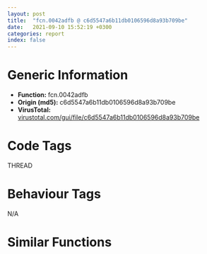 ```yaml
---
layout: post
title:  "fcn.0042adfb @ c6d5547a6b11db0106596d8a93b709be"
date:   2021-09-10 15:52:19 +0300
categories: report
index: false
---
```


# Generic Information
- **Function:** fcn.0042adfb
- **Origin (md5):** c6d5547a6b11db0106596d8a93b709be
- **VirusTotal:** [virustotal.com/gui/file/c6d5547a6b11db0106596d8a93b709be][virustotal_ref]

# Code Tags
<span class="tag" id="THREAD">THREAD</span>


# Behaviour Tags
<span class="bhv-tag" id="na">N/A</span>

# Similar Functions
<script type="text/javascript" src="https://www.gstatic.com/charts/loader.js"></script>
<script type="text/javascript">

    google.charts.load('current', {'packages':['corechart']});
    google.charts.setOnLoadCallback(drawChart);

    function drawChart() {
    var data = new google.visualization.DataTable();
        data.addColumn('number', 'X');
        data.addColumn('number', 'Y');
        data.addColumn({type: 'string', role: 'tooltip', 'p': {'html': true}});
        data.addColumn({'type': 'string', 'role': 'style'});
        
        data.addRows([
    [83.68235778808594, 135.73374938964844, '<b><a href="/report/fcn.0042adfb@c6d5547a6b11db0106596d8a93b709be">fcn.0042adfb</a><br>@c6d5547a6b11db0106596d8a93b709be</b><br>', 'point { fill-color: #e0440e; }'],
[-150.95367431640625, -35.017677307128906, '<b><a href="/report/main@c077742bdc6d4f2c0ca7d0e2a6a94acf">main</a><br>@c077742bdc6d4f2c0ca7d0e2a6a94acf</b><br>', 'null'],
[-203.403564453125, 125.2442398071289, '<b><a href="/report/fcn.00430f54@96a869ae624ddb4834a1d5a829f85469">fcn.00430f54</a><br>@96a869ae624ddb4834a1d5a829f85469</b><br>', 'null'],
[84.71226501464844, -56.876487731933594, '<b><a href="/report/fcn.0042d69b@c077742bdc6d4f2c0ca7d0e2a6a94acf">fcn.0042d69b</a><br>@c077742bdc6d4f2c0ca7d0e2a6a94acf</b><br>', 'null'],
[14.682075500488281, -65.18607330322266, '<b><a href="/report/fcn.0042d69b@505be53c36227b94e2fcc406f247f6e5">fcn.0042d69b</a><br>@505be53c36227b94e2fcc406f247f6e5</b><br>', 'null'],
[1.3608299493789673, 52.91189193725586, '<b><a href="/report/fcn.0042adfb@146b14fc12cf789043a79d4f548a23bf">fcn.0042adfb</a><br>@146b14fc12cf789043a79d4f548a23bf</b><br>', 'null'],
[-138.08905029296875, 171.0298309326172, '<b><a href="/report/fcn.00430f54@505be53c36227b94e2fcc406f247f6e5">fcn.00430f54</a><br>@505be53c36227b94e2fcc406f247f6e5</b><br>', 'null'],
[5.6146087646484375, 131.49093627929688, '<b><a href="/report/fcn.0042adfb@3d7f25d788af3e7f7707a736ac852465">fcn.0042adfb</a><br>@3d7f25d788af3e7f7707a736ac852465</b><br>', 'null'],
[-213.59303283691406, -10.779936790466309, '<b><a href="/report/main@96a869ae624ddb4834a1d5a829f85469">main</a><br>@96a869ae624ddb4834a1d5a829f85469</b><br>', 'null'],
[-132.21690368652344, 93.21007537841797, '<b><a href="/report/fcn.00430f54@c077742bdc6d4f2c0ca7d0e2a6a94acf">fcn.00430f54</a><br>@c077742bdc6d4f2c0ca7d0e2a6a94acf</b><br>', 'null'],
[80.67204284667969, 58.18611145019531, '<b><a href="/report/fcn.0042adfb@b8b9cf6862b0d68d10750002e5baaf97">fcn.0042adfb</a><br>@b8b9cf6862b0d68d10750002e5baaf97</b><br>', 'null'],

        ]);

    var options = {
        title: 'Similarity Plot',
        legend: 'none',
        colors: ['#dedbd9', '#e6693e', '#ec8f6e', '#f3b49f', '#f6c7b6'],
        tooltip: {isHtml: true, trigger: 'both'},
        explorer: {
        actions: ["dragToZoom", "rightClickToReset"],
        },
        chartArea: {
        width: '80%',
        height: '80%'
        },
        width: '100%',
        height: '100%'
    };

    var chart = new google.visualization.ScatterChart(document.getElementById('chart_div'));

    chart.draw(data, options);
    }
    
</script>


<div id="chart_div" style="width: 100%px; height: 100%;"></div>

# Disassembled Code
{% highlight nasm %}

push 0x30
mov eax, 0x44fc5a
call fcn.0044b43d
push edi
push dword[0x476738]
xor esi, esi
push dword[0x476578]
push esi
call fcn.0043a48f
fld qword[0x46f9a8]
fstp qword[ebp-0x2c]
add esp, 0x10
fld qword[0x46f9a0]
fstp qword[ebp-0x24]
fld qword[ebp-0x2c]
fsub qword[0x46f998]
fstp qword[ebp-0x24]
fld qword[ebp-0x2c]
fmul qword[ebp-0x2c]
fadd qword[ebp-0x24]
fadd qword[ebp-0x2c]
fsub qword[ebp-0x24]
fsub qword[0x46f990]
fstp qword[ebp-0x2c]
fld qword[ebp-0x2c]
fadd qword[0x46f988]
fsub qword[ebp-0x2c]
fsub qword[0x46f980]
fsub qword[ebp-0x2c]
mov eax, dword[edi+0x18]
mov dword[ebp-0x28], esi
fadd qword[0x46f978]
fstp qword[ebp-0x24]
cmp eax, esi
je 0x42ae98
mov ecx, dword[eax+0xc]
mov edx, dword[eax+8]
mov eax, dword[eax+4]
push ecx
push edx
push eax
push dword[edi+4]
push dword[edi+0x20]
call dword[sym.imp.USER32.dll_CallWindowProcW]
mov dword[ebp-0x28], eax
fld qword[0x46f970]
push dword[ebp-0x28]
fstp qword[ebp-0x24]
fld qword[ebp-0x24]
fld qword[0x46f968]
fadd st(1), st(0)
fld qword[ebp-0x24]
fmul qword[ebp-0x24]
fmul qword[ebp-0x24]
fdivrp st(1)
fsubp st(1)
fstp qword[ebp-0x24]
fld qword[ebp-0x24]
fld qword[ebp-0x24]
fmul qword[ebp-0x24]
fmul qword[ebp-0x24]
fsubp st(1)
fadd qword[ebp-0x24]
fadd qword[0x46f960]
fld qword[ebp-0x24]
fdiv qword[0x46f910]
fsubp st(1)
fadd qword[ebp-0x24]
fadd qword[ebp-0x24]
fsub qword[0x46f958]
fstp qword[ebp-0x24]
fld qword[ebp-0x24]
fadd qword[ebp-0x24]
fstp qword[ebp-0x24]
fld qword[ebp-0x24]
fsub qword[0x46f950]
fstp qword[ebp-0x24]
fld qword[ebp-0x24]
fsub qword[0x46f920]
fld qword[ebp-0x24]
fmul qword[ebp-0x24]
push dword[0x476628]
push esi
fsubp st(1)
fstp qword[ebp-0x24]
call fcn.0043a48f
mov dword[ebp-0x18], 0x29
mov dword[ebp-0x1c], 0x37
mov dword[ebp-0x14], 0xc
mov dword[ebp-0x20], 0x31
mov eax, dword[ebp-0x20]
mov ecx, dword[ebp-0x1c]
imul eax, ecx
mov ecx, dword[ebp-0x1c]
imul eax, eax, 0xffffffd3
imul ecx, ecx, 0x37
sub eax, ecx
mov ecx, dword[ebp-0x18]
sub eax, ecx
add eax, dword[ebp-0x20]
mov ecx, dword[ebp-0x14]
lea eax, [eax+ecx+1]
mov dword[ebp-0x20], eax
mov eax, dword[ebp-0x14]
mov ecx, dword[ebp-0x18]
imul eax, ecx
mov ecx, dword[ebp-0x14]
sub eax, ecx
add eax, dword[ebp-0x1c]
add esp, 0xc
add eax, dword[ebp-0x1c]
add eax, dword[ebp-0x18]
mov dword[ebp-0x14], eax
mov eax, dword[ebp-0x1c]
mov eax, dword[ebp-0x18]
mov eax, dword[ebp-0x14]
mov ecx, dword[ebp-0x18]
cmp ecx, eax
jl 0x42af9d
mov eax, dword[ebp-0x14]
imul eax, eax, 0x5e
mov dword[ebp-0x18], eax
mov esi, edi
call fcn.0042a989
push dword[edi+4]
call dword[sym.imp.USER32.dll_IsWindow]
test eax, eax
je 0x42b18c
lea ebx, [edi+0x5c]
mov eax, dword[ebx]
push ebx
call dword[eax+4]
fld qword[0x46f970]
fstp qword[ebp-0x24]
fld qword[ebp-0x24]
fld qword[0x46f968]
fadd st(1), st(0)
fld qword[ebp-0x24]
fmul qword[ebp-0x24]
fmul qword[ebp-0x24]
fdiv st(1)
fsubp st(2)
fxch st(1)
fstp qword[ebp-0x24]
fld qword[ebp-0x24]
fld qword[ebp-0x24]
fmul qword[ebp-0x24]
fmul qword[ebp-0x24]
fsubp st(1)
fadd qword[ebp-0x24]
fadd qword[0x46f960]
fld qword[ebp-0x24]
fdiv qword[0x46f910]
fsubp st(1)
fadd qword[ebp-0x24]
fadd qword[ebp-0x24]
fsub qword[0x46f958]
fstp qword[ebp-0x24]
fld qword[ebp-0x24]
fadd qword[ebp-0x24]
fstp qword[ebp-0x24]
fld qword[ebp-0x24]
fsub qword[0x46f950]
fstp qword[ebp-0x24]
fld qword[ebp-0x24]
fsub qword[0x46f920]
fld qword[ebp-0x24]
fmul qword[ebp-0x24]
mov eax, dword[edi+0x68]
fsubp st(1)
fstp qword[ebp-0x24]
test eax, eax
je 0x42b057
mov edx, dword[eax]
fstp st(0)
lea ecx, [edi+0x58]
push ecx
push eax
call dword[edx+0xc]
fld qword[0x46f968]
fld qword[0x46f970]
lea eax, [edi+0x64]
fstp qword[ebp-0x24]
push eax
fld qword[ebp-0x24]
push ecx
fadd st(1)
fld qword[ebp-0x24]
fmul qword[ebp-0x24]
fmul qword[ebp-0x24]
fdivrp st(2)
fsubrp st(1)
fstp qword[ebp-0x24]
fld qword[ebp-0x24]
fld qword[ebp-0x24]
fmul qword[ebp-0x24]
fmul qword[ebp-0x24]
fsubp st(1)
fadd qword[ebp-0x24]
fadd qword[0x46f960]
fld qword[ebp-0x24]
fdiv qword[0x46f910]
fsubp st(1)
fadd qword[ebp-0x24]
fadd qword[ebp-0x24]
fsub qword[0x46f958]
fstp qword[ebp-0x24]
fld qword[ebp-0x24]
fadd qword[ebp-0x24]
fstp qword[ebp-0x24]
fld qword[ebp-0x24]
fsub qword[0x46f950]
fstp qword[ebp-0x24]
fld qword[ebp-0x24]
fsub qword[0x46f920]
fld qword[ebp-0x24]
fmul qword[ebp-0x24]
fsubp st(1)
fstp qword[ebp-0x24]
call dword[sym.imp.KERNEL32.dll_GetCurrentThreadId]
push eax
call fcn.00404164
pop ecx
mov esi, eax
call fcn.004105fb
fld qword[0x46f948]
fstp qword[ebp-0x24]
push 9
fld qword[ebp-0x24]
fadd qword[ebp-0x24]
fstp qword[ebp-0x24]
fld qword[ebp-0x24]
fsub qword[0x46f940]
fstp qword[ebp-0x24]
fld qword[ebp-0x24]
fadd qword[0x46f938]
fstp qword[ebp-0x24]
fld qword[ebp-0x24]
fadd qword[0x46f930]
fsub qword[ebp-0x24]
fadd qword[ebp-0x24]
fadd qword[ebp-0x24]
fadd qword[0x46f928]
fsub qword[ebp-0x24]
fstp qword[ebp-0x24]
mov dword[ebp-0x1c], 0x2d
mov dword[ebp-0x20], 0x17
mov dword[ebp-0x20], 0
mov eax, dword[ebp-0x1c]
mov ecx, dword[ebp-0x20]
imul eax, eax, 0x60
sub eax, ecx
add eax, dword[ebp-0x20]
mov dword[ebp-0x34], ebx
mov dword[ebp-0x1c], eax
pop eax
mov word[ebp-0x3c], ax
test ebx, ebx
je 0x42b16a
mov eax, dword[ebx]
push ebx
call dword[eax+4]
and dword[ebp-4], 0
mov esi, dword[edi+0x6c]
lea eax, [ebp-0x3c]
push eax
push dword[0x476954]
call fcn.00445cf6
pop ecx
pop ecx
lea eax, [ebp-0x3c]
push eax
call dword[sym.imp.OLEAUT32.dll_VariantCopy]
fld qword[0x46f970]
mov eax, dword[ebp+8]
fstp qword[ebp-0x24]
mov dword[eax], 1
fld qword[ebp-0x24]
mov eax, dword[ebp-0x28]
fld qword[0x46f968]
fadd st(1), st(0)
fld qword[ebp-0x24]
fmul qword[ebp-0x24]
fmul qword[ebp-0x24]
fdivrp st(1)
fsubp st(1)
fstp qword[ebp-0x24]
fld qword[ebp-0x24]
fld qword[ebp-0x24]
fmul qword[ebp-0x24]
fmul qword[ebp-0x24]
fsubp st(1)
fadd qword[ebp-0x24]
fadd qword[0x46f960]
fld qword[ebp-0x24]
fdiv qword[0x46f910]
fsubp st(1)
fadd qword[ebp-0x24]
fadd qword[ebp-0x24]
fsub qword[0x46f958]
fstp qword[ebp-0x24]
fld qword[ebp-0x24]
fadd qword[ebp-0x24]
fstp qword[ebp-0x24]
fld qword[ebp-0x24]
fsub qword[0x46f950]
fstp qword[ebp-0x24]
fld qword[ebp-0x24]
fsub qword[0x46f920]
fld qword[ebp-0x24]
fmul qword[ebp-0x24]
fsubp st(1)
fstp qword[ebp-0x24]
call fcn.0044b515
ret 4

{% endhighlight %}

[virustotal_ref]: https://www.virustotal.com/gui/file/c6d5547a6b11db0106596d8a93b709be